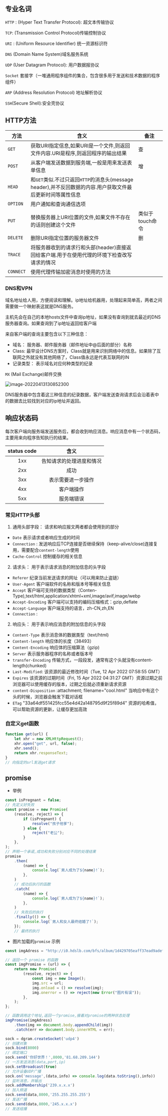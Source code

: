 ## 专业名词

`HTTP` : (Hyper Text Transfer Protocol): 超文本传输协议

`TCP`: (Transmission Control Protocol)传输控制协议

`URI` : (Uniform Resource Identifier) 统一资源标识符

`DNS` (Domain Name System)域名服务系统

`UDP` (User Datagram Protocol): 用户数据报协议

`Socket` 套接字（一堆通用程序组件的集合，包含很多用于发送和技术数据的程序组件）

`ARP` (Address Resolution Protocol) 地址解析协议

`SSH`(Secure Shell):安全壳协议

## HTTP方法

| 方法   |  含义      | 备注 |
| ------ | ---- | ------------------------------------------------------------ |
| `GET`  |    获取URI指定信息,如果URI是一个文件,则返回文件内容.URI是程序,则返回程序的输出结果   | 查 |
| `POST` | 从客户端发送数据到服务端,一般是用来发送表单信息 | 增 |
| `HEAD` | 和`GET`类似.不过只返回`HTTP`的消息头(message header),并不反回数据的内容.用户获取文件最后更新时间等属性信息 |                                                              |
| `OPTION` | 用户通知和查询通信选项 |                                                              |
| `PUT` | 替换服务器上URI位置的文件,如果文件不存在的话则创建这个文件 | 类似于touch命令 |
| `DELETE` | 删除URI指定位置的服务器文件 | 删 |
| `TRACE` | 将服务器收到的请求行和头部(header)直接返回给客户端.用于在使用代理的环境下检查改写请求的情况 |                                                              |
| `CONNECT` | 使用代理传输加密消息时使用的方法 | |

### DNS和VPN

域名地址给人用，方便阅读和理解。ip地址给机器用，处理起来简单高，两者之间需要做一个映射表这就是DNS服务。

主机先会在自己的本地hosts文件中查询ip地址，如果没有查询到就去最近的DNS服务器查询。如果查询到了ip地址返回给客户端

来自客户端的查询主要包含以下三种信息：

* 域名： 服务器、邮件服务器（邮件地址中@后面的部分）名称
* Class: 最早设计DNS方案时，Class就是用来识别网络中的信息。如果除了互联网之外就没有其他网络了，Class值永远是代表互联网的IN
* 记录类型： 表示域名对应何种类型的纪录

`MX` (Mail Exchange)邮件交换

![image-20220413130852300](http://i0.hdslb.com/bfs/album/003b94985607b0aeb397a12e70eedcf855698677.png)

DNS服务器中包含着这三种信息的纪录数据，客户端发送查询请求后会沿着表中的数据去比较找到对应的ip地址并返回。

## 响应状态码

每次客户端向服务端发送服务后，都会收到响应消息。响应消息中有一个状态码，主要用来向程序告知执行的结果。

| status code |           含义           |
| :---------: | :----------------------: |
|     1xx     | 告知请求的处理进度和情况 |
|     2xx     |           成功           |
|     3xx     |    表示需要进一步操作    |
|     4xx     |        客户端操作        |
|     5xx     |        服务端错误        |

### 常见HTTP头部

1. 通用头部字段： 请求和响应报文两者都会使用到的部分

* `Date` 表示请求或者响应生成的时间
* `Connection` : 发送响应后TCP连接是否继续保持（keep-alive/close)连接复用，需要配合`content-length`使用
* `Cache-Control` 控制缓存的相关信息

2. 请求头： 用于表示请求消息的附加信息的头字段

* `Referer` 纪录当前发送请求的网址（可以用来防止盗链）
* `User-Agent` 客户端软件的名称和版本号等相关信息
* `Accept` 客户端可支持的数据类型（Conten-Type),text/html,application/xhtml+xml,image/avif,image/webp
* `Accept-Encoding` 客户端可以支持的编码压缩格式：gzip,deflate
* `Accept-Language` 客户端支持的语言，zh-CN,zh,EN
* `Connection` : 

2. 响应头： 用于表示响应消息的附加信息的头字段

* `Content-Type` 表示消息体的数据类型（text/html)
* `Content-length` 响应体的长度（38493）
* `Content-Encoding` 响应体的压缩算法（gzip)
* `Server` 表示服务器程序的名称或者版本号
* `transfer-Encoding` 传输方式，一段段发，通常有这个头就没有content-length(chunked)
* `Last-Modified`: 该资源的最近修改时间（Tue, 12 Apr 2022 07:58:55 GMT）
* `Expires` 该资源的过期时间（Fri, 15 Apr 2022 04:31:27 GMT）资源过期之前浏览器可以使用缓存的版本，过期之后就必须重新请求资源
* `content-Disposition` :attachment; filename="cool.html" 当响应中有这个头的时候，浏览器会触发下载对话框
* `ETag`  "33a64df551425fcc55e4d42a148795d9f25f89d4" 资源的哈希值，可以帮助资源的更新，让缓存更加高效

### 自定义get函数

``` js
function get(url) {
	let xhr = new XMLHttpRequest();
	xhr.open("get", url, false);
	xhr.send();
	return xhr.responseText;
}
// 向指定的url发送get请求
```

## promise

* 举例

``` js
const isPregnant = false;
// 先定义好失败
const promise = new Promise(
	(resolve, reject) => {
		if (isPregnant) {
			resolve("孩子他爹");
		} else {
			reject("老公");
		}
	},
);
// 声明一个承诺,成功和失败分别对应不同的处理结果
promise
	.then(
		(name) => {
			console.log(`男人成为了${name}!`);
		},
	)
	// 成功后执行的函数
	.catch(
		(name) => {
			console.log(`男人成为了${name}!`);
		},
	)
	// 失败后的执行
	.finally(() => {
		console.log(`男人和女人最终结婚了!`);
	});
	// 最终的执行
```

* 图片加载的`promise` 示例

``` js
const imgAdress = "http://i0.hdslb.com/bfs/album/1d429705eaff37ead9adef2b8fd8d5fb119846a1.png";

// 返回一个 promise 的函数
const imgPromise = (url) => {
	return new Promise(
		(resolve, reject) => {
			const img = new Image();
			img.src = url;
			img.onload = () => resolve(img);
			img.onerror = () => reject(new Error("图片有误"));
		},
	);
};

// 函数调用这个地址,返回一个promise,接着对promise的两种状态处理
imgPromise(imgAdress)
    .then(img => document.body.appendChild(img))
    .catch(err => document.body.innerHTML = err);
```

``` js
sock = dgram.createSocket('udp4')
// 创建对象
sock.bind(8000)
// 绑定端口
sock.send('你好世界！',8000,'81.68.209.144')
// 一方发送消息(data,port,ip)
sock.setBroadcast(true)
// 允许设备UDP广播
sock.on('message',(data,info) => console.log(data.toString(),info))
// 监听消息，并输出
sock.addMembership('239.x.x.x')
// 加入频道
sock.send(data,8000,'255.255.255.255')
// 发送广播
sock.send(data,8000,'245.x.x.x')
// 发送组播
```

